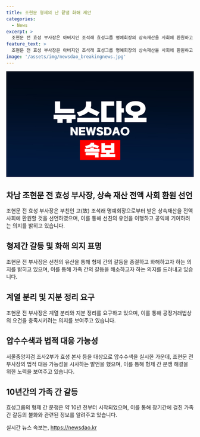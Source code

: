 ```yaml
---
title: 조현문 형제의 난 끝낼 화해 제안
categories:
  - News
excerpt: >
  조현문 전 효성 부사장은 아버지인 조석래 효성그룹 명예회장의 상속재산을 사회에 환원하고, 형제 간 갈등을 끝내고 싶다는 의사를 밝히며 화제가 되고 있다. 조 전 부사장은 상속재산을 공익재단에 출연할 예정이며, 형제들의 협조를 기대하고 있다. 또한, 법적 분쟁을 택할 가능성도 시사하고 있어 형제 간 갈등의 불씨가 여전하다는 평가를 받고 있다. 효성그룹 관계자는 현재의 상황을 다행으로 여기면서도, 법적 분쟁 가능성을 언급하며 이에 대한 대응을 준비 중인 것으로 보인다.
feature_text: >
  조현문 전 효성 부사장은 아버지인 조석래 효성그룹 명예회장의 상속재산을 사회에 환원하고, 형제 간 갈등을 끝내고 싶다는 의사를 밝히며 화제가 되고 있다. 조 전 부사장은 상속재산을 공익재단에 출연할 예정이며, 형제들의 협조를 기대하고 있다. 또한, 법적 분쟁을 택할 가능성도 시사하고 있어 형제 간 갈등의 불씨가 여전하다는 평가를 받고 있다. 효성그룹 관계자는 현재의 상황을 다행으로 여기면서도, 법적 분쟁 가능성을 언급하며 이에 대한 대응을 준비 중인 것으로 보인다.
image: '/assets/img/newsdao_breakingnews.jpg'
---
```


<p><img src="/assets/img/newsdao_breakingnews.jpg" alt="ontimetimes 속보" /></p>

<h2 data-ke-size="size26">차남 조현문 전 효성 부사장, 상속 재산 전액 사회 환원 선언</h2>

<p data-ke-size="size16">조현문 전 효성 부사장은 부친인 고(故) 조석래 명예회장으로부터 받은 상속재산을 전액 사회에 환원할 것을 선언하였으며, 이를 통해 선친의 유언을 이행하고 공익에 기여하려는 의지를 밝히고 있습니다.</p>

<h2 data-ke-size="size26">형제간 갈등 및 화해 의지 표명</h2>

<p data-ke-size="size16">조현문 전 부사장은 선친의 유산을 통해 형제 간의 갈등을 종결하고 화해하고자 하는 의지를 밝히고 있으며, 이를 통해 가족 간의 갈등을 해소하고자 하는 의지를 드러내고 있습니다.</p>

<h2 data-ke-size="size26">계열 분리 및 지분 정리 요구</h2>

<p data-ke-size="size16">조현문 전 부사장은 계열 분리와 지분 정리를 요구하고 있으며, 이를 통해 공정거래법상의 요건을 충족시키려는 의지를 보여주고 있습니다.</p>

<h2 data-ke-size="size26">압수수색과 법적 대응 가능성</h2>

<p data-ke-size="size16">서울중앙지검 조사2부가 효성 본사 등을 대상으로 압수수색을 실시한 가운데, 조현문 전 부사장의 법적 대응 가능성을 시사하는 발언을 했으며, 이를 통해 형제 간 분쟁 해결을 위한 노력을 보여주고 있습니다.</p>

<h2 data-ke-size="size26">10년간의 가족 간 갈등</h2>

<p data-ke-size="size16">효성그룹의 형제 간 분쟁은 약 10년 전부터 시작되었으며, 이를 통해 장기간에 걸친 가족 간 갈등의 불화와 관련된 정보를 알려주고 있습니다.</p>
실시간 뉴스 속보는, <a href="https://newsdao.kr" rel="dofollow">https://newsdao.kr</a>


